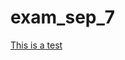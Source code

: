 # exam_sep_7

[This is a test](https://github.com/SimoneVos/exam_sep_7/blob/master/week3%20test%20(1).ipynb)
